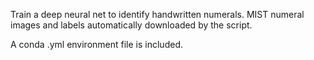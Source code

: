 Train a deep neural net to identify handwritten numerals. MIST numeral images and labels automatically downloaded by the script.

A conda .yml environment file is included.

